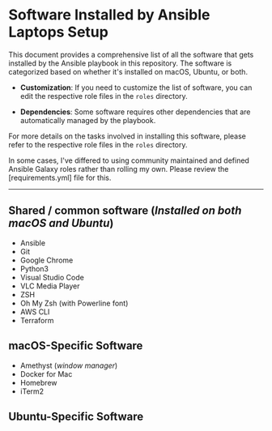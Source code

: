 # Software Installed by Ansible Laptops Setup

This document provides a comprehensive list of all the software that gets installed by the Ansible playbook in this repository. The software is categorized based on whether it's installed on macOS, Ubuntu, or both.

- **Customization**: If you need to customize the list of software, you can edit the respective role files in the `roles` directory.

- **Dependencies**: Some software requires other dependencies that are automatically managed by the playbook.

For more details on the tasks involved in installing this software, please refer to the respective role files in the `roles` directory.

In some cases, I've differed to using community maintained and defined Ansible Galaxy roles rather than rolling my own. Please review the [requirements.yml] file for this.

---

## Shared / common software (_Installed on both macOS and Ubuntu_)

- Ansible
- Git
- Google Chrome
- Python3
- Visual Studio Code
- VLC Media Player
- ZSH
- Oh My Zsh (with Powerline font)
- AWS CLI
- Terraform

## macOS-Specific Software

- Amethyst (_window manager_)
- Docker for Mac
- Homebrew
- iTerm2

## Ubuntu-Specific Software
